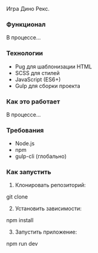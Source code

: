 Игра Дино Рекс.

### Функционал

В процессе...

### Технологии

- Pug для шаблонизации HTML
- SCSS для стилей
- JavaScript (ES6+)
- Gulp для сборки проекта

### Как это работает

В процессе...

### Требования

- Node.js
- npm
- gulp-cli (глобально)

### Как запустить

1. Клонировать репозиторий:

git clone

2. Установить зависимости:

npm install

3. Запустить приложение:

npm run dev
